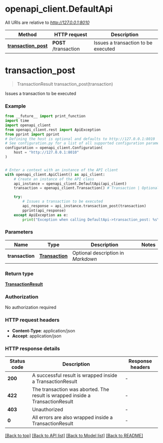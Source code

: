 # openapi_client.DefaultApi

All URIs are relative to *http://127.0.0.1:8010*

Method | HTTP request | Description
------------- | ------------- | -------------
[**transaction_post**](DefaultApi.md#transaction_post) | **POST** /transaction | Issues a transaction to be executed


# **transaction_post**
> TransactionResult transaction_post(transaction)

Issues a transaction to be executed

### Example

```python
from __future__ import print_function
import time
import openapi_client
from openapi_client.rest import ApiException
from pprint import pprint
# Defining the host is optional and defaults to http://127.0.0.1:8010
# See configuration.py for a list of all supported configuration parameters.
configuration = openapi_client.Configuration(
    host = "http://127.0.0.1:8010"
)


# Enter a context with an instance of the API client
with openapi_client.ApiClient() as api_client:
    # Create an instance of the API class
    api_instance = openapi_client.DefaultApi(api_client)
    transaction = openapi_client.Transaction() # Transaction | Optional description in *Markdown*

    try:
        # Issues a transaction to be executed
        api_response = api_instance.transaction_post(transaction)
        pprint(api_response)
    except ApiException as e:
        print("Exception when calling DefaultApi->transaction_post: %s\n" % e)
```

### Parameters

Name | Type | Description  | Notes
------------- | ------------- | ------------- | -------------
 **transaction** | [**Transaction**](Transaction.md)| Optional description in *Markdown* | 

### Return type

[**TransactionResult**](TransactionResult.md)

### Authorization

No authorization required

### HTTP request headers

 - **Content-Type**: application/json
 - **Accept**: application/json

### HTTP response details
| Status code | Description | Response headers |
|-------------|-------------|------------------|
**200** | A successful result is wrapped inside a TransactionResult |  -  |
**422** | The transaction was aborted. The result is wrapped inside a TransactionResult |  -  |
**403** | Unauthorized |  -  |
**0** | All errors are also wrapped inside a TransactionResult |  -  |

[[Back to top]](#) [[Back to API list]](../README.md#documentation-for-api-endpoints) [[Back to Model list]](../README.md#documentation-for-models) [[Back to README]](../README.md)

